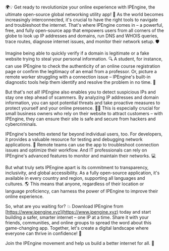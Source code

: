 🌍💡 Get ready to revolutionize your online experience with IPEngine, the ultimate open-source global networking utility app! 🚀 As the world becomes increasingly interconnected, it's crucial to have the right tools to navigate and troubleshoot the internet. That's where IPEngine comes in – a powerful, free, and fully open-source app that empowers users from all corners of the globe to look up IP addresses and domains, run DNS and WHOIS queries, trace routes, diagnose internet issues, and monitor their network setup. 🛡️

Imagine being able to quickly verify if a domain is legitimate or a fake website trying to steal your personal information. 🔍 A student, for instance, can use IPEngine to check the authenticity of an online course registration page or confirm the legitimacy of an email from a professor. Or, picture a remote worker struggling with a connection issue – IPEngine's built-in diagnostic tools help them identify and resolve the problem in no time. 📡

But that's not all! IPEngine also enables you to detect suspicious IPs and stay one step ahead of scammers. By analyzing IP addresses and domain information, you can spot potential threats and take proactive measures to protect yourself and your online presence. 👮‍♀️ This is especially crucial for small business owners who rely on their website to attract customers – with IPEngine, they can ensure their site is safe and secure from hackers and cybercriminals.

IPEngine's benefits extend far beyond individual users, too. For developers, it provides a valuable resource for testing and debugging network applications. 🚀 Remote teams can use the app to troubleshoot connection issues and optimize their workflow. And IT professionals can rely on IPEngine's advanced features to monitor and maintain their networks. 💻

But what truly sets IPEngine apart is its commitment to transparency, inclusivity, and global accessibility. As a fully open-source application, it's available in every country and region, supporting all languages and cultures. 🌎 This means that anyone, regardless of their location or language proficiency, can harness the power of IPEngine to improve their online experience.

So, what are you waiting for? 💥 Download IPEngine from [https://www.ipengine.xyz](https://www.ipengine.xyz) today and start building a safer, smarter internet – one IP at a time. Share it with your friends, communities, and online groups to spread the word about this game-changing app. Together, let's create a digital landscape where everyone can thrive in confidence! 💪

Join the IPEngine movement and help us build a better internet for all. 💫